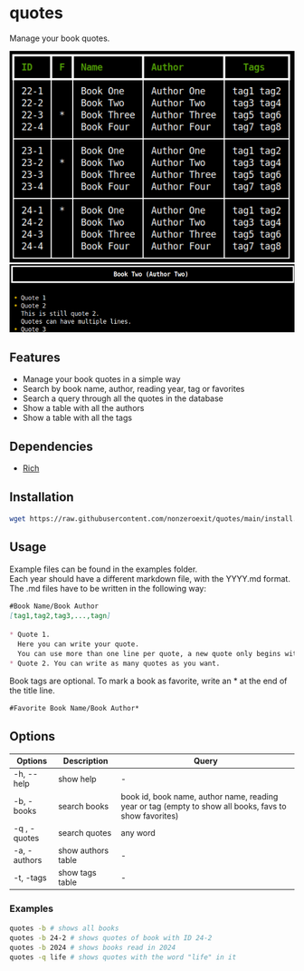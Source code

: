 # quotes

Manage your book quotes.

![books_table](./img/books_table.png)  
![books_quotes](./img/book_quotes.png)

## Features

* Manage your book quotes in a simple way
* Search by book name, author, reading year, tag or favorites
* Search a query through all the quotes in the database
* Show a table with all the authors
* Show a table with all the tags

## Dependencies

* [Rich](https://pypi.org/project/rich/)

## Installation

```bash
wget https://raw.githubusercontent.com/nonzeroexit/quotes/main/install.sh -P /tmp && bash /tmp/install.sh
```

## Usage

Example files can be found in the examples folder.  
Each year should have a different markdown file, with the YYYY.md format. The .md files have to be written in the following way:

```markdown
#Book Name/Book Author
[tag1,tag2,tag3,...,tagn]

* Quote 1.
  Here you can write your quote.
  You can use more than one line per quote, a new quote only begins with "*"
* Quote 2. You can write as many quotes as you want.
```

Book tags are optional.
To mark a book as favorite, write an * at the end of the title line.

```markdown
#Favorite Book Name/Book Author*
```

## Options

| Options      | Description        | Query                                                                                                  |
| ------------ | ------------------ | ------------------------------------------------------------------------------------------------------ |
| -h, --help   | show help          | -                                                                                                      |
| -b, -books   | search books       | book id, book name, author name, reading year or tag (empty to show all books, favs to show favorites) |
| -q , -quotes | search quotes      | any word                                                                                               |
| -a, -authors | show authors table | -                                                                                                      |
| -t, -tags    | show tags table    | -                                                                                                      |

### Examples

```bash
quotes -b # shows all books
quotes -b 24-2 # shows quotes of book with ID 24-2
quotes -b 2024 # shows books read in 2024
quotes -q life # shows quotes with the word "life" in it
```

